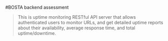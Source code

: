 #BOSTA backend assessment

> This is uptime monitoring RESTful API server that allows authenticated users to monitor URLs, and get detailed uptime reports about their availability, average response time, and total uptime/downtime.
